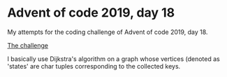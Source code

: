 # Advent of code 2019, day 18

My attempts for the coding challenge of Advent of code 2019, day 18.

[The challenge](hhttps://adventofcode.com/2019/day/18)

I basically use Dijkstra's algorithm on a graph whose vertices (denoted as 'states' are char tuples corresponding to the collected keys.


